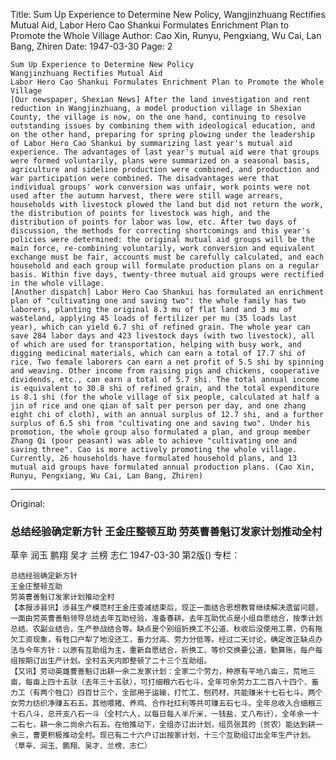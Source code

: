 Title: Sum Up Experience to Determine New Policy, Wangjinzhuang Rectifies Mutual Aid, Labor Hero Cao Shankui Formulates Enrichment Plan to Promote the Whole Village
Author: Cao Xin, Runyu, Pengxiang, Wu Cai, Lan Bang, Zhiren
Date: 1947-03-30
Page: 2

    Sum Up Experience to Determine New Policy
    Wangjinzhuang Rectifies Mutual Aid
    Labor Hero Cao Shankui Formulates Enrichment Plan to Promote the Whole Village
    [Our newspaper, Shexian News] After the land investigation and rent reduction in Wangjinzhuang, a model production village in Shexian County, the village is now, on the one hand, continuing to resolve outstanding issues by combining them with ideological education, and on the other hand, preparing for spring plowing under the leadership of Labor Hero Cao Shankui by summarizing last year's mutual aid experience. The advantages of last year's mutual aid were that groups were formed voluntarily, plans were summarized on a seasonal basis, agriculture and sideline production were combined, and production and war participation were combined. The disadvantages were that individual groups' work conversion was unfair, work points were not used after the autumn harvest, there were still wage arrears, households with livestock plowed the land but did not return the work, the distribution of points for livestock was high, and the distribution of points for labor was low, etc. After two days of discussion, the methods for correcting shortcomings and this year's policies were determined: the original mutual aid groups will be the main force, re-combining voluntarily, work conversion and equivalent exchange must be fair, accounts must be carefully calculated, and each household and each group will formulate production plans on a regular basis. Within five days, twenty-three mutual aid groups were rectified in the whole village.
    [Another dispatch] Labor Hero Cao Shankui has formulated an enrichment plan of "cultivating one and saving two": the whole family has two laborers, planting the original 8.3 mu of flat land and 3 mu of wasteland, applying 45 loads of fertilizer per mu (35 loads last year), which can yield 6.7 shi of refined grain. The whole year can save 284 labor days and 423 livestock days (with two livestock), all of which are used for transportation, helping with busy work, and digging medicinal materials, which can earn a total of 17.7 shi of rice. Two female laborers can earn a net profit of 5.5 shi by spinning and weaving. Other income from raising pigs and chickens, cooperative dividends, etc., can earn a total of 5.7 shi. The total annual income is equivalent to 30.8 shi of refined grain, and the total expenditure is 8.1 shi (for the whole village of six people, calculated at half a jin of rice and one qian of salt per person per day, and one zhang eight chi of cloth), with an annual surplus of 12.7 shi, and a further surplus of 6.5 shi from "cultivating one and saving two". Under his promotion, the whole group also formulated a plan, and group member Zhang Qi (poor peasant) was able to achieve "cultivating one and saving three". Cao is more actively promoting the whole village. Currently, 26 households have formulated household plans, and 13 mutual aid groups have formulated annual production plans. (Cao Xin, Runyu, Pengxiang, Wu Cai, Lan Bang, Zhiren)



<hr /> 

Original: 


### 总结经验确定新方针  王金庄整顿互助  劳英曹善魁订发家计划推动全村
草辛  润玉  鹏翔  吴才  兰榜  志仁
1947-03-30
第2版()
专栏：

    总结经验确定新方针
    王金庄整顿互助
    劳英曹善魁订发家计划推动全村
    【本报涉县讯】涉县生产模范村王金庄查减结束后，现正一面结合思想教育继续解决遗留问题，一面由劳英曹善魁领导总结去年互助经验，准备春耕。去年互助优点是小组自愿结合，按季计划总结、农副业结合，生产参战结合等。缺点是个别组折换工不公道、秋收后没使用工票，仍有拖欠工资现象，有牲口户犁了地没还工，畜力分高、劳力分低等。经过二天讨论，确定改正缺点办法与今年方针：以原有互助组为主，重新自愿结合，折换工、等价交换要公道，勤算账，每户每组按期订出生产计划。全村五天内即整顿了二十三个互助组。
    【又讯】劳动英雄曹善魁订出耕一余二发家计划：全家二个劳力，种原有平地八亩三，荒地三亩，每亩上四十五驮（去年三十五驮），可打细粮六石七斗，全年可余劳力工二百八十四个、畜力工（有两个牲口）四百廿三个，全部用于运输，打忙工、刨药材，共能赚米十七石七斗。两个女劳力纺织净赚五石五。其他喂猪、养鸡、合作社红利等共可赚五石七斗。全年总收入合细粮三十石八斗，总开支八石一斗（全村六人，以每日每人半斤米，一钱盐，丈八布计），全年余一十二石七，耕一余二尚余六石五。在他推动下，全组亦订出计划，组员张其的（贫农）能达到耕一余三，曹更积极推动全村。现已有二十六户订出按家计划，十三个互助组订出全年生产计划。（草辛、润玉、鹏翔、吴才、兰榜、志仁）
